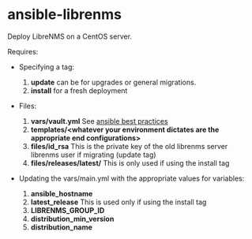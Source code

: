# ansible-librenms
Deploy LibreNMS on a CentOS server.

Requires:
- Specifying a tag:
  1. **update** can be for upgrades or general migrations.
  2. **install** for a fresh deployment
  
- Files:
  1. **vars/vault.yml** See [ansible best practices](https://docs.ansible.com/archive/ansible/2.3/playbooks_best_practices.html#variables-and-vaults)
  2. **templates/\<whatever your environment dictates are the appropriate end configurations\>**
  3. **files/id_rsa** This is the private key of the old librenms server librenms user if migrating (update tag)
  4. **files/releases/latest/** This is only used if using the install tag

- Updating the vars/main.yml with the appropriate values for variables:
  1. **ansible_hostname**
  2. **latest_release** This is used only if using the install tag
  3. **LIBRENMS_GROUP_ID**
  4. **distribution_min_version**
  5. **distribution_name**
